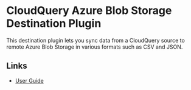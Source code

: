 # CloudQuery Azure Blob Storage Destination Plugin

This destination plugin lets you sync data from a CloudQuery source to remote Azure Blob Storage in various formats such as CSV and JSON.

## Links

- [User Guide](https://cloudquery.io/docs/plugins/destinations/azblob/overview)